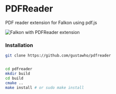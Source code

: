 # PDFReader
PDF reader extension for Falkon using pdf.js

![Falkon with PDFReader extension](https://github.com/Tarptaeya/PDFReader/blob/master/screenshots/Screenshot_20190118_183803.png)

### Installation
```bash
git clone https://github.com/gustawho/pdfreader


cd pdfreader
mkdir build
cd build
cmake ..
make install # or sudo make install
```
